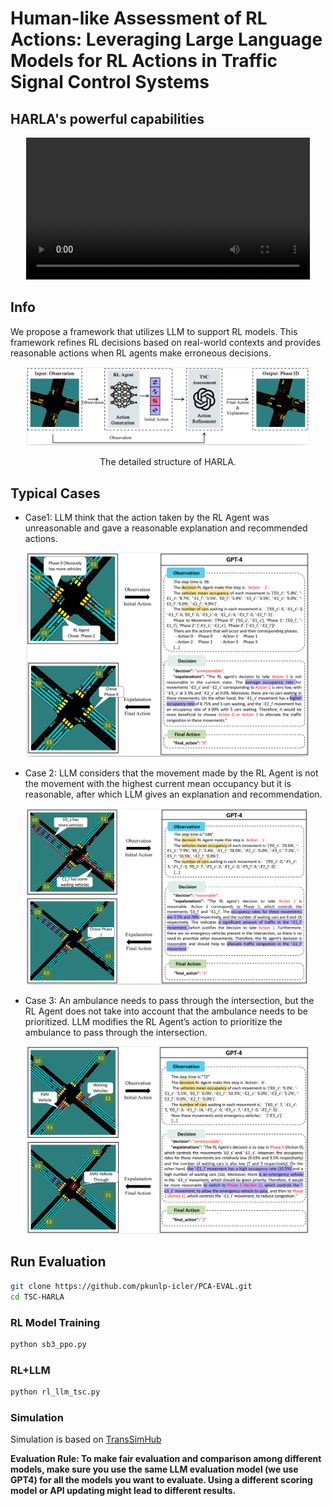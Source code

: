 # Human-like Assessment of RL Actions: Leveraging Large Language Models for RL Actions in Traffic Signal Control Systems

## HARLA's powerful capabilities


<div align=center>
<video width="90%" controls>
    <source src="./assets/Case3.mp4" type="video/mp4">
</video>
</div>

## Info
We propose a framework that utilizes LLM to support RL models. This framework refines RL decisions based on real-world contexts and provides reasonable actions when RL agents make erroneous decisions. 

<div align=center>
<img width="90%" src="./assets/RL_LLM_Framework.png" />

The detailed structure of HARLA.
</div>


## Typical Cases

- Case1: LLM think that the action taken by the RL Agent was unreasonable and gave a reasonable explanation and recommended actions.
<div align=center>
<img width="90%" src="./assets/Case1.png" />


</div>

- Case 2: LLM considers that the movement made by the RL Agent is not the movement with the highest current mean occupancy but it is reasonable, after which LLM gives an explanation and recommendation.
<div align=center>
<img width="90%" src="./assets/Case2.png" />
</div>

- Case 3: An ambulance needs to pass through the intersection, but the RL Agent does not take into account that the ambulance needs to be prioritized. LLM modifies the RL Agent’s action to prioritize the ambulance to pass through the intersection.
<div align=center>
<img width="90%" src="./assets/Case3.png" />
</div>

## Run Evaluation


```bash
git clone https://github.com/pkunlp-icler/PCA-EVAL.git
cd TSC-HARLA
```

### RL Model Training

```bash
python sb3_ppo.py
```
### RL+LLM

```bash
python rl_llm_tsc.py

```
### Simulation 

Simulation is based on [TransSimHub](https://github.com/Traffic-Alpha/TransSimHub)

**Evaluation Rule: To make fair evaluation and comparison among different models, make sure you use the same LLM evaluation model (we use GPT4) for all the models you want to evaluate. Using a different scoring model or API updating might lead to different results.**